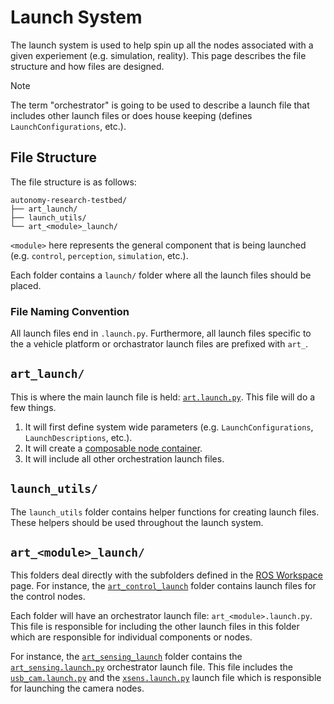 # Launch System

The launch system is used to help spin up all the nodes associated with a given experiement (e.g. simulation, reality). This page describes the file structure and how files are designed.

> [!NOTE]
> The term "orchestrator" is going to be used to describe a launch file that includes other launch files or does house keeping (defines `LaunchConfigurations`, etc.).

## File Structure

The file structure is as follows:

```
autonomy-research-testbed/
├── art_launch/
├── launch_utils/
└── art_<module>_launch/
```

`<module>` here represents the general component that is being launched (e.g. `control`, `perception`, `simulation`, etc.).

Each folder contains a `launch/` folder where all the launch files should be placed.

### File Naming Convention

All launch files end in `.launch.py`. Furthermore, all launch files specific to the a vehicle platform or orchastrator launch files are prefixed with `art_`.

## `art_launch/`

This is where the main launch file is held: [`art.launch.py`](../../workspace/src/common/launch/art_launch/launch/art.launch.py). This file will do a few things.

1. It will first define system wide parameters (e.g. `LaunchConfigurations`, `LaunchDescriptions`, etc.).
2. It will create a [composable node container](https://docs.ros.org/en/galactic/How-To-Guides/Launching-composable-nodes.html).
3. It will include all other orchestration launch files.

## `launch_utils/`

The `launch_utils` folder contains helper functions for creating launch files. These helpers should be used throughout the launch system.

## `art_<module>_launch/`

This folders deal directly with the subfolders defined in the [ROS Workspace](./ros_workspace.md) page. For instance, the [`art_control_launch`](../../workspace/src/common/launch/art_control_launch/) folder contains launch files for the control nodes.

Each folder will have an orchestrator launch file: `art_<module>.launch.py`. This file is responsible for including the other launch files in this folder which are responsible for individual components or nodes.

For instance, the [`art_sensing_launch`](../../workspace/src/common/launch/art_sensing_launch/) folder contains the [`art_sensing.launch.py`](../../workspace/src/common/launch/art_sensing_launch/launch/art_sensing.launch.py) orchestrator launch file. This file includes the [`usb_cam.launch.py`](../../workspace/src/common/launch/art_sensing_launch/launch/usb_cam.launch.py) and the [`xsens.launch.py`](../../workspace/src/common/launch/art_sensing_launch/launch/xsens.launch.py) launch file which is responsible for launching the camera nodes.
